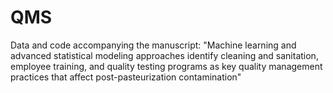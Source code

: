 # QMS
Data and code accompanying the manuscript: "Machine learning and advanced statistical modeling approaches identify cleaning and sanitation, employee training, and quality testing programs as key quality management practices that affect post-pasteurization contamination"
